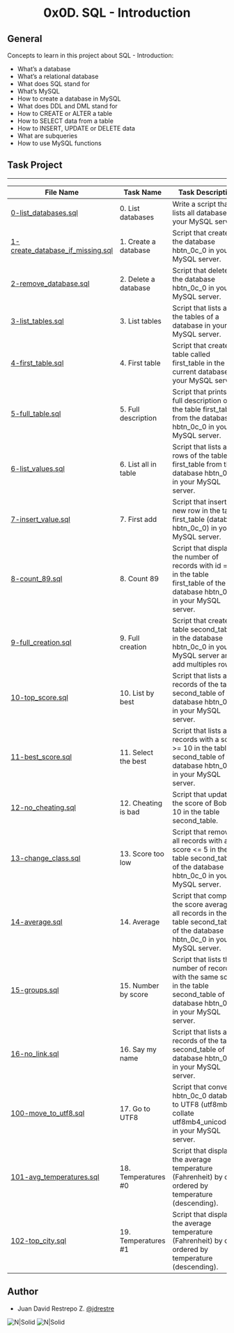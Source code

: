 <h1 align="center">0x0D. SQL - Introduction</h1>


## General

Concepts to learn in this project about SQL - Introduction:

- What’s a database
- What’s a relational database
- What does SQL stand for
- What’s MySQL
- How to create a database in MySQL
- What does DDL and DML stand for
- How to CREATE or ALTER a table
- How to SELECT data from a table
- How to INSERT, UPDATE or DELETE data
- What are subqueries
- How to use MySQL functions

## Task Project
---
File Name|Task Name|Task Description
---|---|---
[0-list_databases.sql](https://github.com/jdrestre/holbertonschool-higher_level_programming/tree/master/0x0D-SQL_introduction/0-list_databases.sql)|0. List databases|Write a script that lists all databases of your MySQL server.
[1-create_database_if_missing.sql](https://github.com/jdrestre/holbertonschool-higher_level_programming/tree/master/0x0D-SQL_introduction/1-create_database_if_missing.sql)|1. Create a database|Script that creates the database hbtn_0c_0 in your MySQL server.
[2-remove_database.sql](https://github.com/jdrestre/holbertonschool-higher_level_programming/tree/master/0x0D-SQL_introduction/2-remove_database.sql)|2. Delete a database|Script that deletes the database hbtn_0c_0 in your MySQL server.
[3-list_tables.sql](https://github.com/jdrestre/holbertonschool-higher_level_programming/tree/master/0x0D-SQL_introduction/3-list_tables.sql)|3. List tables|Script that lists all the tables of a database in your MySQL server.
[4-first_table.sql](https://github.com/jdrestre/holbertonschool-higher_level_programming/tree/master/0x0D-SQL_introduction/4-first_table.sql)|4. First table|Script that creates a table called first_table in the current database in your MySQL server.
[5-full_table.sql](https://github.com/jdrestre/holbertonschool-higher_level_programming/tree/master/0x0D-SQL_introduction/5-full_table.sql)|5. Full description|Script that prints the full description of the table first_table from the database hbtn_0c_0 in your MySQL server.
[6-list_values.sql](https://github.com/jdrestre/holbertonschool-higher_level_programming/tree/master/0x0D-SQL_introduction/6-list_values.sql)|6. List all in table|Script that lists all rows of the table first_table from the database hbtn_0c_0 in your MySQL server.
[7-insert_value.sql](https://github.com/jdrestre/holbertonschool-higher_level_programming/tree/master/0x0D-SQL_introduction/7-insert_value.sql)|7. First add|Script that inserts a new row in the table first_table (database hbtn_0c_0) in your MySQL server.
[8-count_89.sql](https://github.com/jdrestre/holbertonschool-higher_level_programming/tree/master/0x0D-SQL_introduction/8-count_89.sql)|8. Count 89|Script that displays the number of records with id = 89 in the table first_table of the database hbtn_0c_0 in your MySQL server.
[9-full_creation.sql](https://github.com/jdrestre/holbertonschool-higher_level_programming/tree/master/0x0D-SQL_introduction/9-full_creation.sql)|9. Full creation|Script that creates a table second_table in the database hbtn_0c_0 in your MySQL server and add multiples rows.
[10-top_score.sql](https://github.com/jdrestre/holbertonschool-higher_level_programming/tree/master/0x0D-SQL_introduction/10-top_score.sql)|10. List by best|Script that lists all records of the table second_table of the database hbtn_0c_0 in your MySQL server.
[11-best_score.sql](https://github.com/jdrestre/holbertonschool-higher_level_programming/tree/master/0x0D-SQL_introduction/11-best_score.sql)|11. Select the best|Script that lists all records with a score >= 10 in the table second_table of the database hbtn_0c_0 in your MySQL server.
[12-no_cheating.sql](https://github.com/jdrestre/holbertonschool-higher_level_programming/tree/master/0x0D-SQL_introduction/12-no_cheating.sql)|12. Cheating is bad|Script that updates the score of Bob to 10 in the table second_table.
[13-change_class.sql](https://github.com/jdrestre/holbertonschool-higher_level_programming/tree/master/0x0D-SQL_introduction/13-change_class.sql)|13. Score too low|Script that removes all records with a score <= 5 in the table second_table of the database hbtn_0c_0 in your MySQL server.
[14-average.sql](https://github.com/jdrestre/holbertonschool-higher_level_programming/tree/master/0x0D-SQL_introduction/14-average.sql)|14. Average|Script that computes the score average of all records in the table second_table of the database hbtn_0c_0 in your MySQL server.
[15-groups.sql](https://github.com/jdrestre/holbertonschool-higher_level_programming/tree/master/0x0D-SQL_introduction/15-groups.sql)|15. Number by score|Script that lists the number of records with the same score in the table second_table of the database hbtn_0c_0 in your MySQL server.
[16-no_link.sql](https://github.com/jdrestre/holbertonschool-higher_level_programming/tree/master/0x0D-SQL_introduction/16-no_link.sql)|16. Say my name|Script that lists all records of the table second_table of the database hbtn_0c_0 in your MySQL server.
[100-move_to_utf8.sql](https://github.com/jdrestre/holbertonschool-higher_level_programming/tree/master/0x0D-SQL_introduction/100-move_to_utf8.sql)|17. Go to UTF8|Script that converts hbtn_0c_0 database to UTF8 (utf8mb4, collate utf8mb4_unicode_ci) in your MySQL server.
[101-avg_temperatures.sql](https://github.com/jdrestre/holbertonschool-higher_level_programming/tree/master/0x0D-SQL_introduction/101-avg_temperatures.sql)|18. Temperatures #0|Script that displays the average temperature (Fahrenheit) by city ordered by temperature (descending).
[102-top_city.sql](https://github.com/jdrestre/holbertonschool-higher_level_programming/tree/master/0x0D-SQL_introduction/102-top_city.sql)|19. Temperatures #1|Script that displays the average temperature (Fahrenheit) by city ordered by temperature (descending).




## Author

- Juan David Restrepo Z. [@jdrestre](https://twitter.com/jdrestre)

![N|Solid](https://www.holbertonschool.com/holberton-logo.png) ![N|Solid](https://intranet.hbtn.io/assets/holberton-logo-coral-27055cb2f875eb10bf3b3942e52a24581bc0667695bdc856d4f08b469b678000.png)
